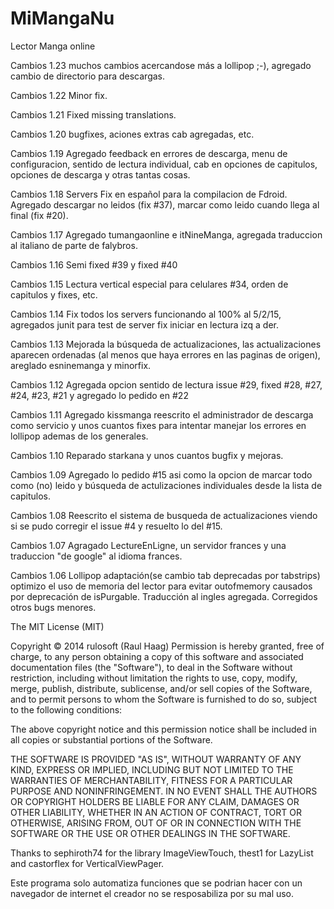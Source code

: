 ﻿MiMangaNu
=========

Lector Manga online 

Cambios 1.23 muchos cambios acercandose más a lollipop ;-), agregado cambio de directorio para descargas.

Cambios 1.22 Minor fix.

Cambios 1.21 Fixed missing translations.

Cambios 1.20 bugfixes, aciones extras cab agregadas, etc.

Cambios 1.19 Agregado feedback en errores de descarga, menu de configuracion, sentido de lectura individual, cab en opciones de capitulos, opciones de descarga y otras tantas cosas.

Cambios 1.18
Servers Fix en español para la compilacion de Fdroid. Agregado descargar no leidos (fix #37), marcar como leido cuando llega al final (fix #20).

Cambios 1.17
Agregado tumangaonline e itNineManga, agregada traduccion al italiano de parte de falybros.

Cambios 1.16
Semi fixed #39 y fixed #40

Cambios 1.15
Lectura vertical especial para celulares #34, orden de capitulos y fixes, etc. 

Cambios 1.14
Fix todos los servers funcionando al 100% al 5/2/15, agregados junit para test de server fix iniciar en lectura izq a der. 

Cambios 1.13
Mejorada la búsqueda de actualizaciones, las actualizaciones aparecen ordenadas (al menos que haya errores en las paginas de origen), areglado esninemanga y minorfix. 

Cambios 1.12
Agregada opcion sentido de lectura issue #29, fixed #28, #27, #24, #23, #21 y agregado lo pedido en #22

Cambios 1.11
Agregado kissmanga reescrito el administrador de descarga como servicio y unos cuantos fixes para intentar manejar los errores en lollipop ademas de los generales.

Cambios 1.10
Reparado starkana y unos cuantos bugfix y mejoras.

Cambios 1.09
Agregado lo pedido #15 asi como la opcion de marcar todo como (no) leido y búsqueda de actulizaciones individuales desde la lista de capitulos.

Cambios 1.08
Reescrito el sistema de busqueda de actualizaciones viendo si se pudo corregir el issue #4 y resuelto lo del #15.

Cambios 1.07 
Agragado LectureEnLigne, un servidor frances y una traduccion "de google" al idioma frances.

Cambios 1.06 
Lollipop adaptación(se cambio tab deprecadas por tabstrips) optimizo el uso de memoria del lector para evitar outofmemory causados por deprecación de isPurgable.
Traducción al ingles agregada.
Corregidos otros bugs menores.

The MIT License (MIT)

Copyright &#169; 2014 rulosoft (Raul Haag)
Permission is hereby granted, free of charge, to any person obtaining a copy of this software and associated documentation files (the "Software"), to deal in the Software without restriction, including without limitation the rights to use, copy, modify, merge, publish, distribute, sublicense, and/or sell copies of the Software, and to permit persons to whom the Software is furnished to do so, subject to the following conditions:

The above copyright notice and this permission notice shall be included in all copies or substantial portions of the Software.

THE SOFTWARE IS PROVIDED "AS IS", WITHOUT WARRANTY OF ANY KIND, EXPRESS OR IMPLIED, INCLUDING BUT NOT LIMITED TO THE WARRANTIES OF MERCHANTABILITY, FITNESS FOR A PARTICULAR PURPOSE AND NONINFRINGEMENT. IN NO EVENT SHALL THE AUTHORS OR COPYRIGHT HOLDERS BE LIABLE FOR ANY CLAIM, DAMAGES OR OTHER LIABILITY, WHETHER IN AN ACTION OF CONTRACT, TORT OR OTHERWISE, ARISING FROM, OUT OF OR IN CONNECTION WITH THE SOFTWARE OR THE USE OR OTHER DEALINGS IN THE SOFTWARE.

Thanks to sephiroth74 for the library ImageViewTouch, thest1 for LazyList and castorflex for VerticalViewPager.

Este programa solo automatiza funciones que se podrian hacer con un navegador de internet el creador no se resposabiliza por su mal uso.


